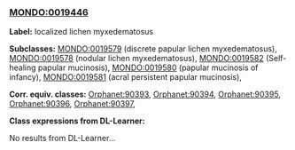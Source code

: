 
### [MONDO:0019446](http://purl.obolibrary.org/obo/MONDO_0019446)
**Label:** localized lichen myxedematosus

**Subclasses:** [MONDO:0019579](http://purl.obolibrary.org/obo/MONDO_0019579) (discrete papular lichen myxedematosus), [MONDO:0019578](http://purl.obolibrary.org/obo/MONDO_0019578) (nodular lichen myxedematosus), [MONDO:0019582](http://purl.obolibrary.org/obo/MONDO_0019582) (Self-healing papular mucinosis), [MONDO:0019580](http://purl.obolibrary.org/obo/MONDO_0019580) (papular mucinosis of infancy), [MONDO:0019581](http://purl.obolibrary.org/obo/MONDO_0019581) (acral persistent papular mucinosis), 

**Corr. equiv. classes:** [Orphanet:90393](http://www.orpha.net/ORDO/Orphanet_90393), [Orphanet:90394](http://www.orpha.net/ORDO/Orphanet_90394), [Orphanet:90395](http://www.orpha.net/ORDO/Orphanet_90395), [Orphanet:90396](http://www.orpha.net/ORDO/Orphanet_90396), [Orphanet:90397](http://www.orpha.net/ORDO/Orphanet_90397), 

**Class expressions from DL-Learner:**

No results from DL-Learner...



